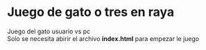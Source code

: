 # Juego de gato o tres en raya
Juego del gato usuario vs pc <br/>
Solo se necesita abirir el archivo **index.html** para empezar le juego
